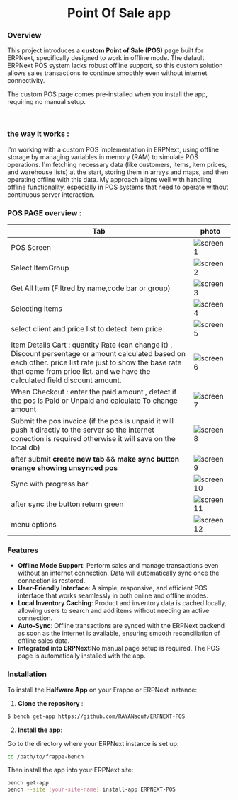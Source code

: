 <h1 align="center" >
  Point Of Sale app
</h1>

### Overview
This project introduces a **custom Point of Sale (POS)** page built for ERPNext, specifically designed to work in offline mode. The default ERPNext POS system lacks robust offline support, so this custom solution allows sales transactions to continue smoothly even without internet connectivity.

The custom POS page comes pre-installed when you install the app, requiring no manual setup.

<br>

### the way it works :
I'm working with a custom POS implementation in ERPNext, using offline storage by managing variables in memory (RAM) to simulate POS operations. I'm fetching necessary data (like customers, items, item prices, and warehouse lists) at the start, storing them in arrays and maps, and then operating offline with this data. My approach aligns well with handling offline functionality, especially in POS systems that need to operate without continuous server interaction.

### POS PAGE overview :
| Tab | photo |
|-----|-------|
|POS Screen                         | ![screen1](https://github.com/user-attachments/assets/3df75b3a-f4ae-4f27-a3b9-bad2c3df8517)|
|Select ItemGroup                   | ![screen2](https://github.com/user-attachments/assets/329f88e2-793a-4c1c-82ee-1c2423fa7f47)|
|Get All Item (Filtred by name,code bar or group)             | ![screen3](https://github.com/user-attachments/assets/a170915f-1fdc-4472-ba18-5e1556943930)|
|Selecting items                    | ![screen4](https://github.com/user-attachments/assets/b3e7cdee-30ce-4b56-8356-e5e03a1fd78f)|
|select client and price list to detect item price              | ![screen5](https://github.com/user-attachments/assets/d180966c-8ea2-419c-a78f-e71373ef6846)|
|Item Details Cart : quantity Rate (can change it) , Discount persentage or amount calculated based on each other. price list rate just to show the base rate that came from price list. and we have the calculated field discount  amount.                    | ![screen6](https://github.com/user-attachments/assets/fd98b052-90fd-4efa-a21b-ddc72499295d)|
|When Checkout : enter the paid amount , detect if the pos is Paid or Unpaid and calculate To change amount                     | ![screen7](https://github.com/user-attachments/assets/4d3f379b-b10f-41b0-8d50-89cab9523cf3)|
|Submit the pos invoice (if the pos is unpaid it will push it diractly to the server so the internet conection is required otherwise it will save on the local db)  | ![screen8](https://github.com/user-attachments/assets/aa9e31dc-57f7-4c57-b4eb-2af865431a7e)|
|after submit **create new tab** && **make sync button orange showing unsynced pos** | ![screen9](https://github.com/user-attachments/assets/b0e0eeb4-776d-454e-83e4-f2d5a605e474)|
|Sync with progress bar             | ![screen10](https://github.com/user-attachments/assets/d5375c99-dd45-4afb-8b62-111eb93777a5)|
|after sync the button return green | ![screen11](https://github.com/user-attachments/assets/13e05d96-abed-48cb-9aa6-e02e6af183c8)|
|menu options                       | ![screen12](https://github.com/user-attachments/assets/576b0c96-c44f-4e90-86ae-31d83816c60c)|






### Features
- **Offline Mode Support**: Perform sales and manage transactions even without an internet connection. Data will automatically sync once the connection is restored.
- **User-Friendly Interface**: A simple, responsive, and efficient POS interface that works seamlessly in both online and offline modes.
- **Local Inventory Caching**: Product and inventory data is cached locally, allowing users to search and add items without needing an active connection.
- **Auto-Sync**: Offline transactions are synced with the ERPNext backend as soon as the internet is available, ensuring smooth reconciliation of offline sales data.
- **Integrated into ERPNext**:No manual page setup is required. The POS page is automatically installed with the app.

### Installation
To install the **Halfware App** on your Frappe or ERPNext instance: 
1. **Clone the repository** : 
```bash
$ bench get-app https://github.com/RAYANaouf/ERPNEXT-POS
```
2. **Install the app**:

Go to the directory where your ERPNext instance is set up:
```bash
cd /path/to/frappe-bench
```
Then install the app into your ERPNext site:

```bash
bench get-app  
bench --site [your-site-name] install-app ERPNEXT-POS
```
